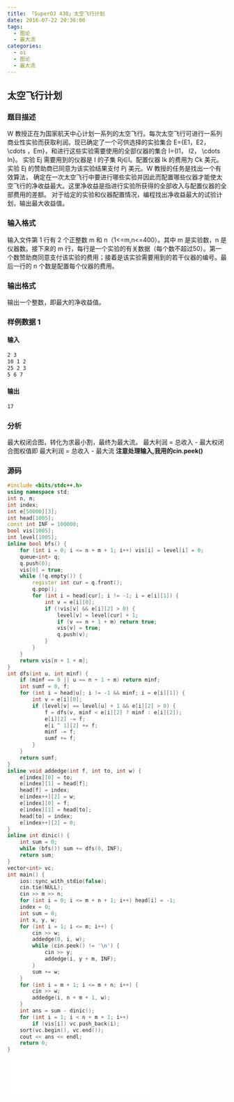 ```yaml
---
title: 「SuperOJ 430」太空飞行计划
date: 2016-07-22 20:36:00
tags:
  - 图论
  - 最大流
categories:
  - oi
  - 图论
  - 最大流
---
```

## 太空飞行计划
### 题目描述
W 教授正在为国家航天中心计划一系列的太空飞行。每次太空飞行可进行一系列商业性实验而获取利润。现已确定了一个可供选择的实验集合 E={E1，E2， \cdots ，Em}，和进行这些实验需要使用的全部仪器的集合 I={I1， I2， \cdots In}。 实验 Ej 需要用到的仪器是 I 的子集 Rj∈I。配置仪器 Ik 的费用为 Ck 美元。实验 Ej 的赞助商已同意为该实验结果支付 Pj 美元。W 教授的任务是找出一个有效算法， 确定在一次太空飞行中要进行哪些实验并因此而配置哪些仪器才能使太空飞行的净收益最大。这里净收益是指进行实验所获得的全部收入与配置仪器的全部费用的差额。 
对于给定的实验和仪器配置情况，编程找出净收益最大的试验计划，输出最大收益值。
<!-- more -->
### 输入格式
输入文件第 1 行有 2 个正整数 m 和 n（1<=m,n<=400）。其中 m 是实验数，n 是仪器数。接下来的 m 行，每行是一个实验的有关数据（每个数不超过50）。第一个数赞助商同意支付该实验的费用；接着是该实验需要用到的若干仪器的编号。最后一行的 n 个数是配置每个仪器的费用。
### 输出格式
输出一个整数，即最大的净收益值。 
### 样例数据 1
#### 输入
``` bash
2 3
10 1 2
25 2 3
5 6 7
```
#### 输出
``` bash
17
```
### 分析
最大权闭合图，转化为求最小割，最终为最大流。
最大利润 = 总收入 - 最大权闭合图权值即
最大利润 = 总收入 - 最大流
**注意处理输入,我用的cin.peek()**
### 源码
``` cpp
#include <bits/stdc++.h>
using namespace std;
int n, m;
int index;
int e[50000][3];
int head[1005];
const int INF = 100000;
bool vis[1005];
int level[1005];
inline bool bfs() {
    for (int i = 0; i <= n + m + 1; i++) vis[i] = level[i] = 0;
    queue<int> q;
    q.push(0);
    vis[0] = true;
    while (!q.empty()) {
        register int cur = q.front();
        q.pop();
        for (int i = head[cur]; i != -1; i = e[i][1]) {
            int v = e[i][0];
            if (!vis[v] && e[i][2] > 0) {
                level[v] = level[cur] + 1;
                if (v == n + 1 + m) return true;
                vis[v] = true;
                q.push(v);
            }
        }
    }
    return vis[n + 1 + m];
}
int dfs(int u, int minf) {
    if (minf == 0 || u == n + 1 + m) return minf;
    int sumf = 0, f;
    for (int i = head[u]; i != -1 && minf; i = e[i][1]) {
        int v = e[i][0];
        if (level[v] == level[u] + 1 && e[i][2] > 0) {
            f = dfs(v, minf < e[i][2] ? minf : e[i][2]);
            e[i][2] -= f;
            e[i ^ 1][2] += f;
            minf -= f;
            sumf += f;
        }
    }
    return sumf;
}
inline void addedge(int f, int to, int w) {
    e[index][0] = to;
    e[index][1] = head[f];
    head[f] = index;
    e[index++][2] = w;
    e[index][0] = f;
    e[index][1] = head[to];
    head[to] = index;
    e[index++][2] = 0;
}
inline int dinic() {
    int sum = 0;
    while (bfs()) sum += dfs(0, INF);
    return sum;
}
vector<int> vc;
int main() {
    ios::sync_with_stdio(false);
    cin.tie(NULL);
    cin >> m >> n;
    for (int i = 0; i <= m + n + 1; i++) head[i] = -1;
    index = 0;
    int sum = 0;
    int x, y, w;
    for (int i = 1; i <= m; i++) {
        cin >> w;
        addedge(0, i, w);
        while (cin.peek() != '\n') {
            cin >> y;
            addedge(i, y + m, INF);
        }
        sum += w;
    }
    for (int i = m + 1; i <= m + n; i++) {
        cin >> w;
        addedge(i, n + m + 1, w);
    }
    int ans = sum - dinic();
    for (int i = 1; i < n + m + 1; i++)
        if (vis[i]) vc.push_back(i);
    sort(vc.begin(), vc.end());
    cout << ans << endl;
    return 0;
}
```
<iframe frameborder="no" border="0" marginwidth="0" marginheight="0" width=330 height=86 src="//music.163.com/outchain/player?type=2&id=28230954&auto=1&height=66"></iframe>